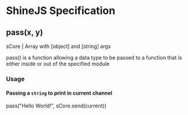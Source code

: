 # ShineJS Specification

## pass(x, y)
sCore | Array with [object] and [string] args

pass() is a function allowing a data type to be passed to a function that is either
inside or out of the specified module

### Usage
#### Passing a `string` to print in current channel
pass("Hello World!", sCore.send(current))
